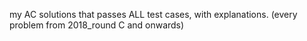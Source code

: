
my AC solutions that passes ALL test cases, with explanations.
(every problem from 2018_round C and onwards)
